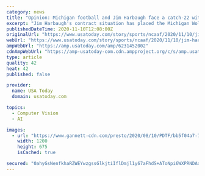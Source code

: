 ```yaml
---
category: news
title: "Opinion: Michigan football and Jim Harbaugh face a catch-22 with his future"
excerpt: "Jim Harbaugh's contract situation has placed the Michigan Wolverines, who are 1-2, in a football dilemma that is also tinged with irony."
publishedDateTime: 2020-11-10T12:08:00Z
originalUrl: "https://www.usatoday.com/story/sports/ncaaf/2020/11/10/jim-harbaugh-contract-michigan-football-wolverines/6231452002/"
webUrl: "https://www.usatoday.com/story/sports/ncaaf/2020/11/10/jim-harbaugh-contract-michigan-football-wolverines/6231452002/"
ampWebUrl: "https://amp.usatoday.com/amp/6231452002"
cdnAmpWebUrl: "https://amp-usatoday-com.cdn.ampproject.org/c/s/amp.usatoday.com/amp/6231452002"
type: article
quality: 42
heat: 42
published: false

provider:
  name: USA Today
  domain: usatoday.com

topics:
  - Computer Vision
  - AI

images:
  - url: "https://www.gannett-cdn.com/presto/2020/08/10/PDTF/bb5f04a7-71c2-48df-8bb7-dc19ab968060-mich_100618_kd-39.jpg?auto=webp&crop=1947,1095,x123,y80&format=pjpg&width=1200"
    width: 1200
    height: 675
    isCached: true

secured: "0ahyGsNenfkhaRZWEYwzgssGlkjtiIflDmjl1y67aFhdS+AToNpi6WXPRNDAdqQ5msryA79q5nxXHJSZ1lZrgz1dgfmbok8j65U0EdO6dcQJdsNdYZ+mWCOVh8p7HRwFrtiUtNB4sdPf0eMgSjKoBHnq2Q2fcKtezG3olg+ee+3Eky7/qaOub0M7E5GMMbm9pSAx0KdbnhOu33Lk+yFy7QxV93yxIB9OmlDFYJ0id5DcS0ksMZJW4NoyCNEen4NQY81PGt22V+gKhmOeJXnfNWObET8toQrk2wTX501nC5DNStcibW3nxhcFOojXli6akUm29bPCQim0qu++JcdrtfdNqC5YCXcHOMz2+/vJzdc=;MIzyOUKzt/3Dvosj7c6fKA=="
---
```


